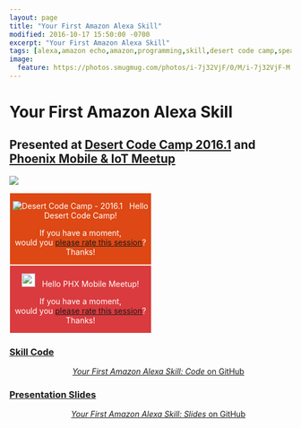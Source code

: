 ```yaml
---
layout: page
title: "Your First Amazon Alexa Skill"
modified: 2016-10-17 15:50:00 -0700
excerpt: "Your First Amazon Alexa Skill" 
tags: [alexa,amazon echo,amazon,programming,skill,desert code camp,speaking,phoenix mobile meetup,phxmobi]
image:
  feature: https://photos.smugmug.com/photos/i-7j32VjF/0/M/i-7j32VjF-M.png 
---
```


# Your First Amazon Alexa Skill

## Presented at [Desert Code Camp 2016.1](http://oct2016.desertcodecamp.com/session/1210) and [Phoenix Mobile & IoT Meetup](http://www.meetup.com/phxmobi/events/234865024/)

[![](https://photos.smugmug.com/photos/i-7j32VjF/0/M/i-7j32VjF-M.png)](https://github.com/MikeChristianson/dcc-your-first-amazon-alexa-skill)

<div style="display: inline-block; width: 50%; float: left; text-align: center; border: thin solid white; color: #fff; background-color: #dd4814;">
  <p style="text-align: center;">
    <img id="HeaderBarImage" src="http://oct2016.desertcodecamp.com/images/dcc-home.png" alt="Desert Code Camp - 2016.1">&nbsp;&nbsp;
    Hello Desert Code Camp!
  </p>
  <p style="text-align: center;">
    If you have a moment, <br>
    would you <a href="https://speakerrate.com/talks/69241">please rate this session</a>? <br>
    Thanks! 
  </p>  
</div>
<div style="display: inline-block; width: 50%; text-align: center; border: thin solid white; color: #fff; background-color: #DA3B3E;">
  <p style="text-align: center;">
    <img src="https://a248.e.akamai.net/secure.meetupstatic.com/photos/event/a/b/8/d/global_441163917.jpeg" alt="Phoenix Mobile & IoT Technology Group" style="background-color: #FFF" width="24" height="24">&nbsp;&nbsp;
    Hello PHX Mobile Meetup!
  </p>
  <p style="text-align: center;">
    If you have a moment, <br>
    would you <a href="https://speakerrate.com/talks/69911-your-first-amazon-alexa-skill">please rate this session</a>? <br>
    Thanks! 
  </p>  
</div>


<!--
<div style="text-align: center; border: thin; padding: 0.5em; color: #fff; background-color: #dd4814; border-color: #bf3e11;">
  <p style="text-align: center;">
    <img id="HeaderBarImage" src="http://oct2016.desertcodecamp.com/images/dcc-home.png" alt="Desert Code Camp - 2016.1">&nbsp;&nbsp;
  Hello to all Desert Code Camp - 2016.1 attendees!
  </p> 
  <p style="text-align: center;">
    If you have a moment, would you <a href="https://speakerrate.com/talks/69241">please rate this session</a>? Thanks! 
  </p>
</div>
-->

### [Skill Code](https://github.com/MikeChristianson/dcc-your-first-amazon-alexa-skill)

<div style="text-align: center;">
<a class="btn" href="https://github.com/MikeChristianson/dcc-your-first-amazon-alexa-skill" title="Your First Amazon Alexa Skill Code on GitHub" target="_blank"><i class="fa fa-github fa-2x"></i><span style="margin-left: 2em;"><em>Your First Amazon Alexa Skill: Code</em> on GitHub</span></a>
</div>

### [Presentation Slides](https://github.com/MikeChristianson/dcc-your-first-amazon-alexa-skill/blob/master/Your%20First%20Alexa%20Skill.pdf)

<div style="text-align: center;">
<a class="btn" href="https://github.com/MikeChristianson/dcc-your-first-amazon-alexa-skill/blob/master/Your%20First%20Alexa%20Skill.pdf" title="Your First Amazon Alexa Skill Slides on GitHub" target="_blank"><i class="fa fa-github fa-2x"></i><span style="margin-left: 2em;"><em>Your First Amazon Alexa Skill: Slides</em> on GitHub</span></a>
</div>
